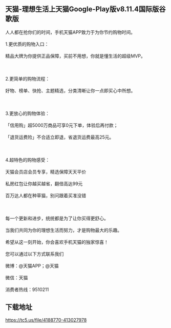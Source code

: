 ## 天猫-理想生活上天猫Google-Play版v8.11.4国际版谷歌版
人人都在抢你们的时间，手机天猫APP致力于为你节约购物时间。 <br> <br> 1.更优质的购物入口： <br> <br>精品大牌为你提供正品保障，买前不用想，你就是懂生活的超级MVP。 <br> <br> <br> <br> 2.更简单的购物流程： <br> <br>好物、榜单、快抢、主题精选，分类清晰让你一点即买心中所想。 <br> <br> <br> <br> 3.更放心的购物体验： <br> <br>「信用购」超5000万商品可享0元下单，体验后再付款； <br> <br>「退货运费险」不合适立即退，省退货运费最高25元。 <br> <br> <br> <br> 4.超特色的购物感受： <br> <br>天猫会员店会员专享，精选保障天天平价 <br> <br>私房红包让你越买越省，翻倍高达99元 <br> <br>百万达人都在种草猫，别问跟着买准没错 <br> <br> <br> <br>每一个更新和进步，统统都是为了让你买得更舒心。 <br> <br>当我们共同为你的理想生活而努力，才是购物最大的乐趣。 <br> <br>希望从这一刻开始，你会喜欢手机天猫的独家惊喜！ <br> <br>您可以通过以下方式联系我们 <br> <br>微博：@天猫APP；@天猫 <br> <br>微信：天猫 <br> <br>消费者热线：9510211
## 下载地址
https://tc5.us/file/4188770-413027978